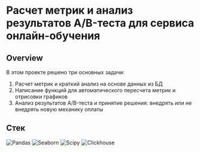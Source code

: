 # Расчет метрик и анализ результатов A/B-теста для сервиса онлайн-обучения

## Overview
В этом проекте решено три основных задачи:
1. Расчет метрик и краткий анализ на основе данных из БД
2. Написание функций для автоматического пересчета метрик и отрисовки графиков
3. Анализ результатов A/B-теста и принятие решения: внедрять или не внедрять новую механику оплаты

## Стек
![Pandas](https://img.shields.io/badge/pandas-%23150458.svg?style=for-the-badge&logo=pandas&logoColor=white)
![Seaborn](https://img.shields.io/badge/Seaborn-blue?logo=seaborn&logoColor=white&style=for-the-badge)
![Scipy](https://img.shields.io/badge/Scipy-blue?logo=Scipy&logoColor=white&style=for-the-badge)
![Clickhouse](https://img.shields.io/badge/clickhouse-B0C4DE?style=for-the-badge&logo=clickhouse&logoColor=FFCC01)
